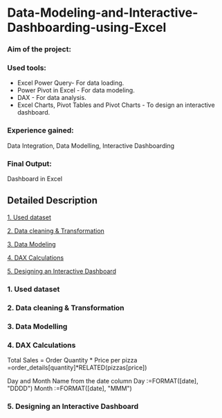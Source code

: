 # Data-Modeling-and-Interactive-Dashboarding-using-Excel
### Aim of the project:

### Used tools:
- Excel Power Query- For data loading.
- Power Pivot in Excel - For data modeling.
- DAX - For data analysis.
- Excel Charts, Pivot Tables and Pivot Charts - To design an interactive dashboard.

### Experience gained:
Data Integration, Data Modelling, Interactive Dashboarding

### Final Output:
Dashboard in Excel
## Detailed Description
[1. Used dataset](https://github.com/shakhscode/Data-Modeling-and-Interactive-Dashboarding-using-Excel/blob/main/README.md#1-used-dataset)

[2. Data cleaning & Transformation ](https://github.com/shakhscode/Data-Modeling-and-Interactive-Dashboarding-using-Excel/blob/main/README.md#2-data-cleaning--transformation)

[3. Data Modeling](https://github.com/shakhscode/Data-Modeling-and-Interactive-Dashboarding-using-Excel/blob/main/README.md#3-data-modelling)

[4. DAX Calculations](https://github.com/shakhscode/Data-Modeling-and-Interactive-Dashboarding-using-Excel/blob/main/README.md#4-dax-calculations)

[5. Designing an Interactive Dashboard](https://github.com/shakhscode/Data-Modeling-and-Interactive-Dashboarding-using-Excel/blob/main/README.md#5-designing-an-interactive-dashboard)

### 1. Used dataset
### 2. Data cleaning & Transformation
### 3. Data Modelling
### 4. DAX Calculations
Total Sales = Order Quantity * Price per pizza
=order_details[quantity]*RELATED(pizzas[price])

Day and Month Name from the date column
Day :=FORMAT([date], "DDDD")
Month :=FORMAT([date], "MMM")


### 5. Designing an Interactive Dashboard

